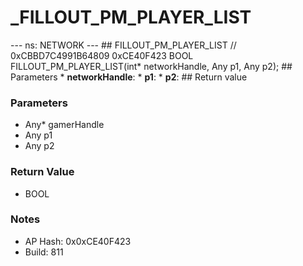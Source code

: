 # _FILLOUT_PM_PLAYER_LIST

--- ns: NETWORK --- ## FILLOUT_PM_PLAYER_LIST  // 0xCBBD7C4991B64809 0xCE40F423 BOOL FILLOUT_PM_PLAYER_LIST(int* networkHandle, Any p1, Any p2);   ## Parameters * **networkHandle**: * **p1**: * **p2**:  ## Return value

### Parameters
* Any* gamerHandle
* Any p1
* Any p2

### Return Value
* BOOL

### Notes
* AP Hash: 0x0xCE40F423
* Build: 811

